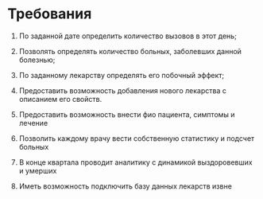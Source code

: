 # Требования

1. По заданной дате определить количество вызовов в этот день;  
      
2. Позволять определять количество больных, заболевших данной болезнью;  
      
3. По заданному лекарству определять его побочный эффект;  
      
4. Предоставить возможность добавления нового лекарства с описанием его
    свойств.

5. Предоставить возможность внести фио пациента, симптомы и лечение

6. Позволить каждому врачу вести собственную статистику и подсчет больных

7. В конце квартала проводит аналитику с динамикой выздоровевших и умерших

8. Иметь возможность подключить базу данных лекарств извне 
